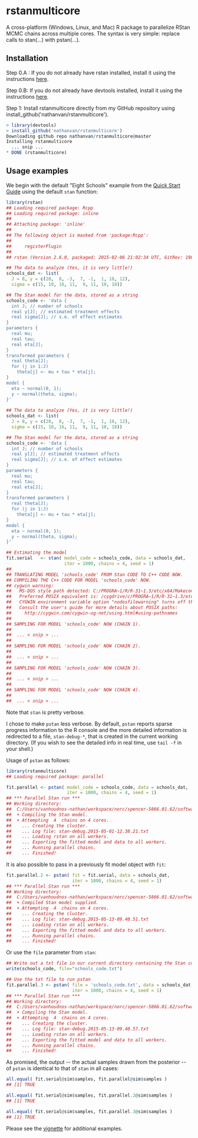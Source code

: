 # rstanmulticore

A cross-platform (Windows, Linux, and Mac) R package to parallelize RStan MCMC 
chains across multiple cores. The syntax is very simple: replace calls to 
stan(...) with pstan(...).

## Installation 
Step 0.A : If you do not already have rstan installed, install it using the instructions [here](https://github.com/stan-dev/rstan/wiki/RStan-Getting-Started).

Step 0.B: If you do not already have devtools installed, install it using the instructions [here](http://www.rstudio.com/products/rpackages/devtools/).

Step 1: Install rstanmulticore directly from my GitHub repository using install_github('nathanvan/rstanmulticore').

```r
> library(devtools)
> install_github('nathanvan/rstanmulticore')
Downloading github repo nathanvan/rstanmulticore@master
Installing rstanmulticore
  ... snip ... 
* DONE (rstanmulticore)
```

## Usage examples

We begin with the default "Eight Schools" example from the [Quick Start Guide](https://github.com/stan-dev/rstan/wiki/RStan-Getting-Started#example-1-eight-schools) using the default `stan` function:

```r
library(rstan)
## Loading required package: Rcpp
## Loading required package: inline
## 
## Attaching package: 'inline'
## 
## The following object is masked from 'package:Rcpp':
## 
##     registerPlugin
## 
## rstan (Version 2.6.0, packaged: 2015-02-06 21:02:34 UTC, GitRev: 198082f07a60)

## The data to analyze (Yes, it is very little!)
schools_dat <- list(
  J = 8, y = c(28,  8, -3,  7, -1,  1, 18, 12),
  sigma = c(15, 10, 16, 11,  9, 11, 10, 18))

## The Stan model for the data, stored as a string
schools_code <- 'data {
  int J; // number of schools 
  real y[J]; // estimated treatment effects
  real sigma[J]; // s.e. of effect estimates 
}
parameters {
  real mu; 
  real tau;
  real eta[J];
}
transformed parameters {
  real theta[J];
  for (j in 1:J)
    theta[j] <- mu + tau * eta[j];
}
model {
  eta ~ normal(0, 1);
  y ~ normal(theta, sigma);
}'
      
## The data to analyze (Yes, it is very little!)
schools_dat <- list(
  J = 8, y = c(28,  8, -3,  7, -1,  1, 18, 12),
  sigma = c(15, 10, 16, 11,  9, 11, 10, 18))

## The Stan model for the data, stored as a string
schools_code <- 'data {
  int J; // number of schools 
  real y[J]; // estimated treatment effects
  real sigma[J]; // s.e. of effect estimates 
}
parameters {
  real mu; 
  real tau;
  real eta[J];
}
transformed parameters {
  real theta[J];
  for (j in 1:J)
    theta[j] <- mu + tau * eta[j];
}
model {
  eta ~ normal(0, 1);
  y ~ normal(theta, sigma);
}'

## Estimating the model 
fit.serial   <- stan( model_code = schools_code, data = schools_dat, 
                      iter = 1000, chains = 4, seed = 1)
## 
## TRANSLATING MODEL 'schools_code' FROM Stan CODE TO C++ CODE NOW.
## COMPILING THE C++ CODE FOR MODEL 'schools_code' NOW.
## cygwin warning:
##   MS-DOS style path detected: C:/PROGRA~1/R/R-31~1.3/etc/x64/Makeconf
##   Preferred POSIX equivalent is: /cygdrive/c/PROGRA~1/R/R-31~1.3/etc/x64/Makeconf
##   CYGWIN environment variable option "nodosfilewarning" turns off this warning.
##   Consult the user's guide for more details about POSIX paths:
##     http://cygwin.com/cygwin-ug-net/using.html#using-pathnames
## 
## SAMPLING FOR MODEL 'schools_code' NOW (CHAIN 1).
##
##  ... < snip > ...  
## 
## SAMPLING FOR MODEL 'schools_code' NOW (CHAIN 2).
## 
##  ... < snip > ... 
## 
## SAMPLING FOR MODEL 'schools_code' NOW (CHAIN 3).
## 
##  ... < snip > ... 
## 
## SAMPLING FOR MODEL 'schools_code' NOW (CHAIN 4).
## 
##  ... < snip > ... 
```

Note that `stan` is pretty verbose.

I chose to make `pstan` less verbose. By default, `pstan` reports sparse progress information to the R console and the more detailed information is redirected to a file, `stan-debug-*`, that is created in the current working directory. (If you wish to see the detailed info in real time, use `tail -f` in your shell.)

Usage of `pstan` as follows:

```r
library(rstanmulticore)
## Loading required package: parallel

fit.parallel <- pstan( model_code = schools_code, data = schools_dat, 
                       iter = 1000, chains = 4, seed = 1)
## *** Parallel Stan run ***
## Working directory:
##  C:/Users/vanhoudnos-nathan/workspace/norc/spencer-5866.01.62/software/tmp
##  + Compiling the Stan model.
##  + Attempting  4  chains on 4 cores.
##    ... Creating the cluster.
##    ... Log file: stan-debug.2015-05-01-12.38.21.txt
##    ... Loading rstan on all workers.
##    ... Exporting the fitted model and data to all workers.
##    ... Running parallel chains.
##    ... Finished!
```

It is also possible to pass in a previously fit model object with `fit`: 
```r
fit.parallel.2 <- pstan( fit = fit.serial, data = schools_dat,
                         iter = 1000, chains = 4, seed = 1)
## *** Parallel Stan run ***
## Working directory:
##  C:/Users/vanhoudnos-nathan/workspace/norc/spencer-5866.01.62/software/tmp
##  + Compiled Stan model supplied.
##  + Attempting  4  chains on 4 cores.
##    ... Creating the cluster.
##    ... Log file: stan-debug.2015-05-13-09.40.51.txt
##    ... Loading rstan on all workers.
##    ... Exporting the fitted model and data to all workers.
##    ... Running parallel chains.
##    ... Finished!
```

Or use the `file` parameter from `stan`: 
```r
## Write out a txt file in our current directory containing the Stan code: 
write(schools_code, file="schools_code.txt")

## Use the txt file to run pstan
fit.parallel.3 <- pstan( file = 'schools_code.txt', data = schools_dat,
                         iter = 1000, chains = 4, seed = 1)
## *** Parallel Stan run ***
## Working directory:
##  C:/Users/vanhoudnos-nathan/workspace/norc/spencer-5866.01.62/software/tmp
##  + Compiling the Stan model.
##  + Attempting  4  chains on 4 cores.
##    ... Creating the cluster.
##    ... Log file: stan-debug.2015-05-13-09.40.57.txt
##    ... Loading rstan on all workers.
##    ... Exporting the fitted model and data to all workers.
##    ... Running parallel chains.
##    ... Finished!
```

As promised, the output -- the actual samples drawn from the posterior -- of `pstan` is identical to that of `stan` in all cases:

```r
all.equal( fit.serial@sim$samples, fit.parallel@sim$samples )
## [1] TRUE

all.equal( fit.serial@sim$samples, fit.parallel.2@sim$samples )
## [1] TRUE

all.equal( fit.serial@sim$samples, fit.parallel.3@sim$samples )
## [1] TRUE
```

Please see the [vignette](https://github.com/nathanvan/rstanmulticore/tree/master/inst/doc/rstanmulticore-examples.html) for additional examples. 